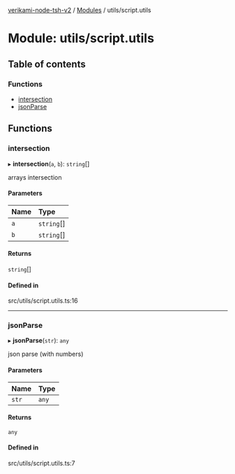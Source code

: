 [verikami-node-tsh-v2](../README.md) / [Modules](../modules.md) / utils/script.utils

# Module: utils/script.utils

## Table of contents

### Functions

- [intersection](utils_script_utils.md#intersection)
- [jsonParse](utils_script_utils.md#jsonparse)

## Functions

### intersection

▸ **intersection**(`a`, `b`): `string`[]

arrays intersection

#### Parameters

| Name | Type |
| :------ | :------ |
| `a` | `string`[] |
| `b` | `string`[] |

#### Returns

`string`[]

#### Defined in

src/utils/script.utils.ts:16

___

### jsonParse

▸ **jsonParse**(`str`): `any`

json parse (with numbers)

#### Parameters

| Name | Type |
| :------ | :------ |
| `str` | `any` |

#### Returns

`any`

#### Defined in

src/utils/script.utils.ts:7
